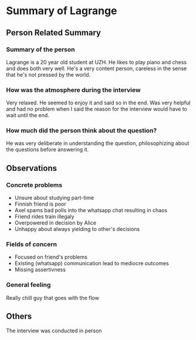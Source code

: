 # Summary of Lagrange

## Person Related Summary
### Summary of the person
Lagrange is a 20 year old student at UZH. He likes to play piano and chess and does both very well. He's a very content person, careless in the sense that he's not pressed by the world.

### How was the atmosphere during the interview
Very relaxed. He seemed to enjoy it and said so in the end. Was very helpful and had no problem when I said the reason for the interview would have to wait until the end.

### How much did the person think about the question? 
He was very deliberate in understanding the question, philosophizing about the questions before answering it. 

## Observations
### Concrete problems
* Unsure about studying part-time
* Finnish friend is poor
* Axel spams bad polls into the whatsapp chat resulting in chaos
* Friend rides train illegaly
* Overpowered in decision by Alice
* Unhappy about always yielding to other's decisions
  
### Fields of concern
* Focused on friend's problems
* Existing (whatsapp) communication lead to mediocre outcomes
* Missing assertivness

### General feeling
Really chill guy that goes with the flow

## Others
The interview was conducted in person
